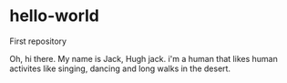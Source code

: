 # hello-world
First repository


Oh, hi there.
 My name is Jack, Hugh jack. i'm a human that likes human activites like singing, dancing and long walks in the desert.
